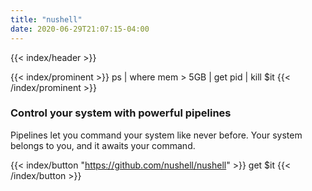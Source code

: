 ```yaml
---
title: "nushell"
date: 2020-06-29T21:07:15-04:00
---
```


{{< index/header >}}

{{< index/prominent >}}
<span class="code-green">ps</span> | <span class="code-green">where</span> <span class="code-yellow">mem</span> > <span class="code-violet">5</span><span class="code-cyan">GB</span> | <span class="code-green">get</span> <span class="code-cyan">pid</span> | <span class="code-green">kill</span> $<span class="code-violet">it</span>
{{< /index/prominent >}}

### Control your system with powerful pipelines

Pipelines let you command your system like never before. Your system belongs to you, and it awaits your command.

{{< index/button "https://github.com/nushell/nushell" >}}
<span class="code-green">get</span> $<span class="code-violet">it</span>
{{< /index/button >}}